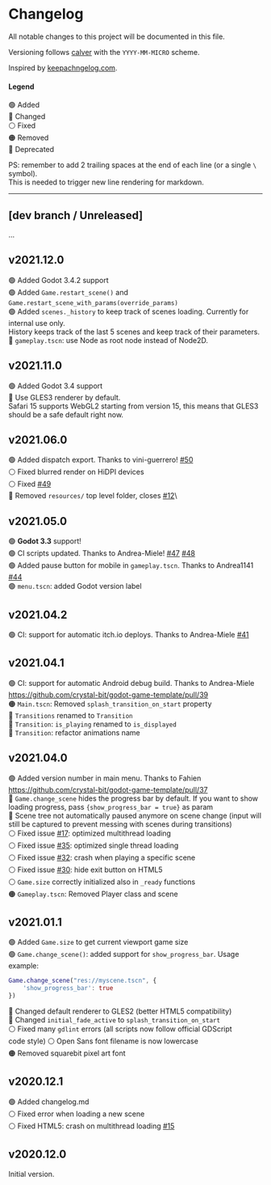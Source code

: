 # Changelog

All notable changes to this project will be documented in this file.

Versioning follows [calver](https://calver.org/) with the `YYYY-MM-MICRO` scheme.

Inspired by [keepachngelog.com](https://keepachangelog.com/en/1.0.0/).

#### Legend

🟢 Added\
🔵 Changed\
⚪ Fixed\
🟠 Removed\
🔴 Deprecated

PS: remember to add 2 trailing spaces at the end of each line (or a single `\` symbol).\
This is needed to trigger new line rendering for markdown.

---

## [dev branch / Unreleased]

...

## v2021.12.0

🟢 Added Godot 3.4.2 support \
🟢 Added `Game.restart_scene()` and `Game.restart_scene_with_params(override_params)` \
🟢 Added `scenes._history` to keep track of scenes loading. Currently for internal use only. \
History keeps track of the last 5 scenes and keep track of their parameters. \
🔵 `gameplay.tscn`: use Node as root node instead of Node2D.

## v2021.11.0

🟢 Added Godot 3.4 support \
🔵 Use GLES3 renderer by default. \
Safari 15 supports WebGL2 starting from version 15, this means that
GLES3 should be a safe default right now.

## v2021.06.0

🟢 Added dispatch export. Thanks to vini-guerrero! [#50][pr50] \
⚪ Fixed blurred render on HiDPI devices\
⚪ Fixed [#49][i49]\
🔵 Removed `resources/` top level folder, closes [#12][i12]\

[pr50]: https://github.com/crystal-bit/godot-game-template/pull/50
[i12]: https://github.com/crystal-bit/godot-game-template/issues/12
[i49]: https://github.com/crystal-bit/godot-game-template/issues/49

## v2021.05.0

🟢 **Godot 3.3** support!\
🟢 CI scripts updated. Thanks to Andrea-Miele! [#47][pr47] [#48][pr48] \
🟢 Added pause button for mobile in `gameplay.tscn`. Thanks to Andrea1141 [#44][pr44] \
🟢 `menu.tscn`: added Godot version label

[pr44]: https://github.com/crystal-bit/godot-game-template/pull/44
[pr47]: https://github.com/crystal-bit/godot-game-template/pull/47
[pr48]: https://github.com/crystal-bit/godot-game-template/pull/48

## v2021.04.2

🟢 CI: support for automatic itch.io deploys. Thanks to Andrea-Miele [#41][pr41]

[pr41]: https://github.com/crystal-bit/godot-game-template/pull/41

## v2021.04.1

🟢 CI: support for automatic Android debug build. Thanks to Andrea-Miele https://github.com/crystal-bit/godot-game-template/pull/39 \
🟠 `Main.tscn`: Removed `splash_transition_on_start` property\
🔵 `Transitions` renamed to `Transition`\
🔵 `Transition`: `is_playing` renamed to `is_displayed`\
🔵 `Transition`: refactor animations name

## v2021.04.0

🟢 Added version number in main menu. Thanks to Fahien https://github.com/crystal-bit/godot-game-template/pull/37 \
🔵 `Game.change_scene` hides the progress bar by default. If you want to show
loading progress, pass `{show_progress_bar = true}` as param\
🔵 Scene tree not automatically paused anymore on scene change (input will still be captured to prevent messing with scenes during transitions)\
⚪ Fixed issue [#17][i17]: optimized multithread loading\
⚪ Fixed issue [#35][i35]: optimized single thread loading\
⚪ Fixed issue [#32][i32]: crash when playing a specific scene\
⚪ Fixed issue [#30][i30]: hide exit button on HTML5\
⚪ `Game.size` correctly initialized also in `_ready` functions\
🟠 `Gameplay.tscn`: Removed Player class and scene

[i17]: https://github.com/crystal-bit/godot-game-template/issues/17
[i35]: https://github.com/crystal-bit/godot-game-template/issues/35
[i32]: https://github.com/crystal-bit/godot-game-template/issues/32
[i30]: https://github.com/crystal-bit/godot-game-template/issues/30

## v2021.01.1

🟢 Added `Game.size` to get current viewport game size\
🟢 `Game.change_scene()`: added support for `show_progress_bar`. Usage example:

```gd
Game.change_scene("res://myscene.tscn", {
    'show_progress_bar': true
})
```

🔵 Changed default renderer to GLES2 (better HTML5 compatibility)\
🔵 Changed `initial_fade_active` to `splash_transition_on_start`\
⚪ Fixed many `gdlint` errors (all scripts now follow official GDScript\
code style)
⚪ Open Sans font filename is now lowercase\
🟠 Removed squarebit pixel art font

## v2020.12.1

🟢 Added changelog.md\
⚪ Fixed error when loading a new scene\
⚪ Fixed HTML5: crash on multithread loading [#15](https://github.com/crystal-bit/godot-game-template/issues/15)

## v2020.12.0

Initial version.
